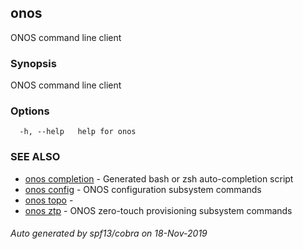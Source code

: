 ## onos

ONOS command line client

### Synopsis

ONOS command line client

### Options

```
  -h, --help   help for onos
```

### SEE ALSO

* [onos completion](onos_completion.md)	 - Generated bash or zsh auto-completion script
* [onos config](onos_config.md)	 - ONOS configuration subsystem commands
* [onos topo](onos_topo.md)	 - 
* [onos ztp](onos_ztp.md)	 - ONOS zero-touch provisioning subsystem commands

###### Auto generated by spf13/cobra on 18-Nov-2019
